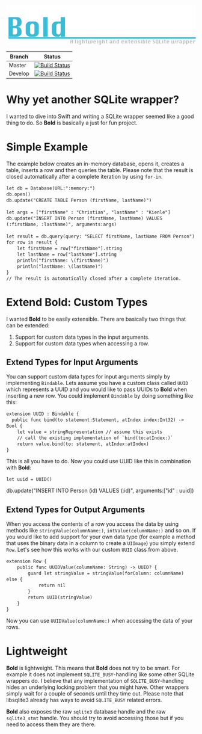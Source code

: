 ![Alt text](/GFX/logo.png?raw=true "Bold Logo")

| Branch        | Status           | 
| ------------- |:-------------:|
| Master      | [![Build Status](https://travis-ci.org/ChristianKienle/Bold.svg?branch=master)](https://travis-ci.org/ChristianKienle/Bold) |
| Develop      | [![Build Status](https://travis-ci.org/ChristianKienle/Bold.svg?branch=develop)](https://travis-ci.org/ChristianKienle/Bold)      |

# Why yet another SQLite wrapper?
I wanted to dive into Swift and writing a SQLite wrapper seemed like a good thing to do. So **Bold** is basically a just for fun project. 


# Simple Example
The example below creates an in-memory database, opens it, creates a table, inserts a row and then queries the table. Please note that the result is closed automatically after a complete iteration by using `for-in`.

    let db = Database(URL:":memory:")
    db.open()
    db.update("CREATE TABLE Person (firstName, lastName)")
    
    let args = ["firstName" : "Christian", "lastName" : "Kienle"]
    db.update("INSERT INTO Person (firstName, lastName) VALUES (:firstName, :lastName)", arguments:args)
    
    let result = db.query(query: "SELECT firstName, lastName FROM Person")
    for row in result {
        let firstName = row["firstName"].string
        let lastName = row["lastName"].string
        println("firstName: \(firstName)")
        println("lastName: \(lastName)")
    }
    // The result is automatically closed after a complete iteration.

# Extend Bold: Custom Types
I wanted **Bold** to be easily extensible. There are basically two things that can be extended:

1. Support for custom data types in the input arguments.
2. Support for custom data types when accessing a row.

## Extend Types for Input Arguments
You can support custom data types for input arguments simply by implementing `Bindable`. Lets assume you have a custom class called `UUID` which represents a UUID and you would like to pass UUIDs to **Bold** when inserting a new row. You could implement `Bindable` by doing something like this:

    extension UUID : Bindable {
      public func bind(to statement:Statement, atIndex index:Int32) -> Bool {
  	    let value = stringRepresentation // assume this exists
  	    // call the existing implementation of `bind(to:atIndex:)`
        return value.bind(to: statement, atIndex:atIndex)
    }
    
This is all you have to do. Now you could use UUID like this in combination with **Bold**:

	let uuid = UUID()
  db.update("INSERT INTO Person (id) VALUES (:id)", arguments:["id" : uuid])
    
## Extend Types for Output Arguments
When you access the contents of a row you access the data by using methods like `stringValue(columnName:)`, `intValue(columnName:)` and so on. If you would like to add support for your own data type (for example a method that uses the binary data in a column to create a `UIImage`) you simply extend `Row`. Let's see how this works with our custom `UUID` class from above.

    extension Row {
        public func UUIDValue(columnName: String) -> UUID? {
            guard let stringValue = stringValue(forColumn: columnName) else {
                return nil
            }
            return UUID(stringValue)
        } 
    }
    
Now you can use `UUIDValue(columnName:)` when accessing the data of your rows.

# Lightweight
**Bold** is lightweight. This means that **Bold** does not try to be smart. For example it does not implement `SQLITE_BUSY`-handling like some other SQLite wrappers do. I believe that any implementation of `SQLITE_BUSY`-handling hides an underlying locking problem that you might have. Other wrappers simply wait for a couple of seconds until they time out. Please note that libsqlite3 already has ways to avoid `SQLITE_BUSY` related errors.

**Bold** also exposes the raw `sqlite3` database handle and the raw `sqlite3_stmt` handle. You should try to avoid accessing those but if you need to access them they are there.
